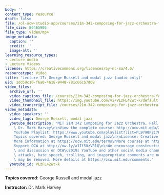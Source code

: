 ```yaml
---
body: ''
content_type: resource
draft: false
file: /ol-ocw-studio-app/courses/21m-342-composing-for-jazz-orchestra-fall-2008/mit21m_342f08_lec17_360p_16_9.mp4
file_size: 86465906
file_type: video/mp4
image_metadata:
  caption: ''
  credit: ''
  image-alt: ''
learning_resource_types:
- Lecture Audio
- Lecture Videos
license: https://creativecommons.org/licenses/by-nc-sa/4.0/
resourcetype: Video
title: 'Lecture 17: George Russell and modal jazz (audio only)'
uid: 1dd59c10-f6a0-4618-9448-781c66cb7d68
video_files:
  archive_url: ''
  video_captions_file: /courses/21m-342-composing-for-jazz-orchestra-fall-2008/1mn7Q1YXvp5iN3FPjitzS316Acx7saEWH_transcript.webvtt
  video_thumbnail_file: https://img.youtube.com/vi/VLzFL42wt-k/default.jpg
  video_transcript_file: /courses/21m-342-composing-for-jazz-orchestra-fall-2008/1mn7Q1YXvp5iN3FPjitzS316Acx7saEWH_transcript.pdf
video_metadata:
  video_speakers: ''
  video_tags: George Russell, modal jazz
  youtube_description: "MIT 21M.342 Composing for Jazz Orchestra, Fall 2008\nInstructor:\
    \ Dr. Mark Harvey\n\nView the complete course: http://ocw.mit.edu/21m-342f08\n\
    YouTube Playlist: https://www.youtube.com/playlist?list=PL9790F2170F977E78\n\n\
    Topics covered: George Russell and modal jazz\n\nLicense: Creative Commons BY-NC-SA\n\
    More information at https://ocw.mit.edu/terms\nMore courses at https://ocw.mit.edu\n\
    Support OCW at http://ow.ly/a1If50zVRlQ\n\nWe encourage constructive comments\
    \ and discussion on OCW\u2019s YouTube and other social media channels. Personal\
    \ attacks, hate speech, trolling, and inappropriate comments are not allowed and\
    \ may be removed. More details at https://ocw.mit.edu/comments."
  youtube_id: VLzFL42wt-k
---
```

**Topics covered:** George Russell and modal jazz

**Instructor:** Dr. Mark Harvey